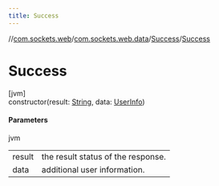 ```yaml
---
title: Success
---
```

//[com.sockets.web](../../../index.html)/[com.sockets.web.data](../index.html)/[Success](index.html)/[Success](-success.html)



# Success



[jvm]\
constructor(result: [String](https://kotlinlang.org/api/latest/jvm/stdlib/kotlin/-string/index.html), data: [UserInfo](../-user-info/index.html))



#### Parameters


jvm

| | |
|---|---|
| result | the result status of the response. |
| data | additional user information. |




